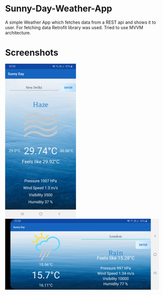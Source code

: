 # Sunny-Day-Weather-App
A simple Weather App which fetches data from a REST api and shows it to user.
For fetching data Retrofit library was used.
Tried to use MVVM architecture.

# Screenshots
<img src=https://github.com/kshitijskumar/Sunny-Day-Weather-App/blob/main/Screenshot_20201005-205831_Sunny%20Day.jpg height= "500">

<img src=https://github.com/kshitijskumar/Sunny-Day-Weather-App/blob/main/Screenshot_20201005-205854_Sunny%20Day.jpg width="500">
